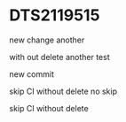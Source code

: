 # DTS2119515

new change
another

with out delete
another
test

new commit

skip CI without delete 
no skip




skip CI without delete 
